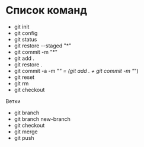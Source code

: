 # Список команд

- git init
- git config
- git status
- git restore --staged "*"
- git commit -m "*"
- git add .
- git restore .
- git commit -a -m "*" = (git add . + git commit -m "*")
- git reset
- git rm
- git checkout

Ветки

- git branch
- git branch new-branch
- git checkout
- git merge
- git push
